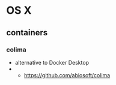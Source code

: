 # OS X

## containers

### colima
* alternative to Docker Desktop
* * https://github.com/abiosoft/colima
